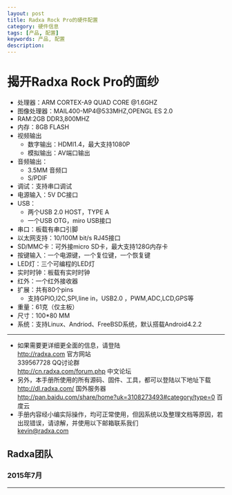 ```yaml
---
layout: post
title: Radxa Rock Pro的硬件配置
category: 硬件信息
tags: [产品, 配置]
keywords: 产品, 配置
description: 
---
```


# 揭开Radxa Rock Pro的面纱


- 处理器：ARM CORTEX-A9 QUAD CORE @1.6GHZ
- 图像处理器：MAIL400-MP4@533MHZ,OPENGL ES 2.0
- RAM:2GB DDR3,800MHZ
- 内存：8GB FLASH
- 视频输出
  - 数字输出：HDMI1.4，最大支持1080P
  - 模拟输出：AV端口输出
- 音频输出：
  - 3.5MM 音频口
  - S/PDIF
- 调试：支持串口调试
- 电源输入：5V DC接口
- USB：
  - 两个USB 2.0 HOST，TYPE A
  - 一个USB OTG，miro USB接口
- 串口：板载有串口引脚
- 以太网支持：10/100M bit/s RJ45接口
- SD/MMC卡：可外接micro SD卡，最大支持128G内存卡
- 按键输入：一个电源键，一个复位键，一个恢复键
- LED灯：三个可编程的LED灯
- 实时时钟：板载有实时时钟
- 红外：一个红外接收器
- 扩展：共有80个pins
  - 支持GPIO,I2C,SPI,line in，USB2.0 ，PWM,ADC,LCD,GPS等
-  重量：61克（仅主板） 
-  尺寸：100*80 MM
-  系统：支持Linux、Andriod、FreeBSD系统，默认搭载Android4.2.2



 

--------------------------------------------------------------------
* 如果需要更详细更全面的信息，请登陆  
	http://radxa.com  						官方网站  
	339567728         						QQ讨论群  
	http://cn.radxa.com/forum.php					中文论坛  
* 另外，本手册所使用的所有源码、固件、工具，都可以登陆以下地址下载  
	http://dl.radxa.com/                             	      国外服务器  
	http://pan.baidu.com/share/home?uk=3108273493#category/type=0	 百度云  
* 手册内容经小编实际操作，均可正常使用，但因系统以及整理文档等原因，若出现错误，请谅解，并使用以下邮箱联系我们  
	kevin@radxa.com  

## Radxa团队  

### 2015年7月  
--------------------------------------------------------------------



  
   

